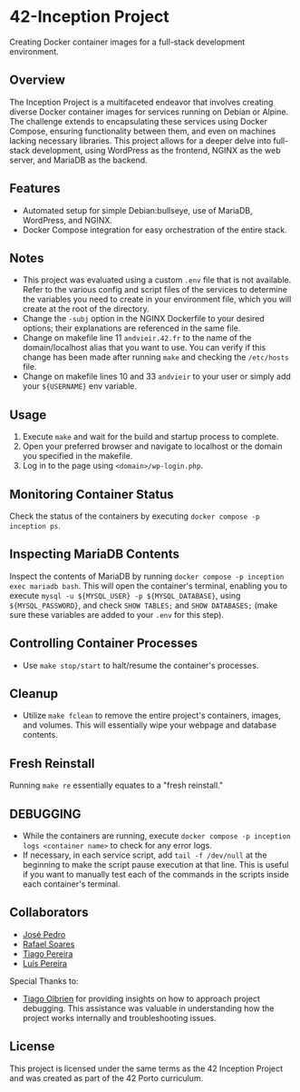 # 42-Inception Project

Creating Docker container images for a full-stack development environment.

## Overview

The Inception Project is a multifaceted endeavor that involves creating diverse Docker container images for services running on Debian or Alpine. The challenge extends to encapsulating these services using Docker Compose, ensuring functionality between them, and even on machines lacking necessary libraries. This project allows for a deeper delve into full-stack development, using WordPress as the frontend, NGINX as the web server, and MariaDB as the backend.

## Features

- Automated setup for simple Debian:bullseye, use of MariaDB, WordPress, and NGINX.
- Docker Compose integration for easy orchestration of the entire stack.

## Notes

- This project was evaluated using a custom `.env` file that is not available. Refer to the various config and script files of the services to determine the variables you need to create in your environment file, which you will create at the root of the directory.
- Change the `-subj` option in the NGINX Dockerfile to your desired options; their explanations are referenced in the same file.
- Change on makefile line 11 `andvieir.42.fr` to the name of the domain/localhost alias that you want to use. You can verify if this change has been made after running `make` and checking the `/etc/hosts` file.
- Change on makefile lines 10 and 33 `andvieir` to your user or simply add your `${USERNAME}` env variable.

## Usage

1. Execute `make` and wait for the build and startup process to complete.
2. Open your preferred browser and navigate to localhost or the domain you specified in the makefile.
3. Log in to the page using `<domain>/wp-login.php`.

  ## Monitoring Container Status

  Check the status of the containers by executing `docker compose -p inception ps`.

  ## Inspecting MariaDB Contents

  Inspect the contents of MariaDB by running `docker compose -p inception exec mariadb bash`. This will open the container's terminal, enabling you to execute `mysql -u ${MYSQL_USER} -p ${MYSQL_DATABASE}`, using `${MYSQL_PASSWORD}`, and check `SHOW TABLES;` and `SHOW DATABASES;` (make sure these variables are added to your `.env` for this step).

  ## Controlling Container Processes

  - Use `make stop/start` to halt/resume the container's processes.

  ## Cleanup

  - Utilize `make fclean` to remove the entire project's containers, images, and volumes. This will essentially wipe your webpage and database contents.

  ## Fresh Reinstall

  Running `make re` essentially equates to a "fresh reinstall."

## DEBUGGING

- While the containers are running, execute `docker compose -p inception logs <container name>` to check for any error logs.
- If necessary, in each service script, add `tail -f /dev/null` at the beginning to make the script pause execution at that line. This is useful if you want to manually test each of the commands in the scripts inside each container's terminal.

## Collaborators

- [José Pedro](https://github.com/ZPedro99)
- [Rafael Soares](https://github.com/rafaSoares1)
- [Tiago Pereira](https://github.com/t-pereira06)
- [Luís Pereira](https://github.com/lubuper)
  
Special Thanks to:
- [Tiago Olbrien](https://github.com/olbrien) for providing insights on how to approach project debugging. This assistance was valuable in understanding how the project works internally and troubleshooting issues.

## License

This project is licensed under the same terms as the 42 Inception Project and was created as part of the 42 Porto curriculum.
